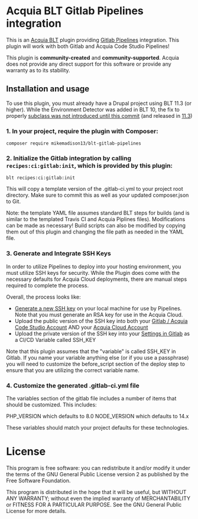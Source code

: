 Acquia BLT Gitlab Pipelines integration
====

This is an [Acquia BLT](https://github.com/acquia/blt) plugin providing [Gitlab Pipelines](https://docs.gitlab.com/ee/ci/pipelines/) integration. This plugin will work with both Gitlab and Acquia Code Studio Pipelines!

This plugin is **community-created** and **community-supported**. Acquia does not provide any direct support for this software or provide any warranty as to its stability.

## Installation and usage

To use this plugin, you must already have a Drupal project using BLT 11.3 (or higher). While the Environment Detector was added in BLT 10, the fix to properly [subclass was not introduced until this commit](https://github.com/acquia/blt/pull/4017) (and released in [11.3](https://github.com/acquia/blt/releases/tag/11.3.0))

### 1. In your project, require the plugin with Composer:

`composer require mikemadison13/blt-gitlab-pipelines`

### 2. Initialize the Gitlab integration by calling `recipes:ci:gitlab:init`, which is provided by this plugin:

`blt recipes:ci:gitlab:init`

This will copy a template version of the .gitlab-ci.yml to your project root directory. Make sure to commit this as well as your updated composer.json to Git.

Note: the template YAML file assumes standard BLT steps for builds (and is similar to the templated Travis CI and Acquia Piplines files). Modifications can be made as necessary! Build scripts can also be modified by copying them out of this plugin and changing the file path as needed in the YAML file.

### 3. Generate and Integrate SSH Keys

In order to utilize Pipelines to deploy into your hosting environment, you must utilize SSH keys for security. While the Plugin does come with the necessary defaults for Acquia Cloud deployments, there are manual steps required to complete the process.

Overall, the process looks like:

- [Generate a new SSH key](https://docs.gitlab.com/ee/ssh/#generate-an-ssh-key-pair) on your local machine for use by Pipelines. Note that you must generate an RSA key for use in the Acquia Cloud.
- Upload the public version of the SSH key into both your [Gitlab / Acquia Code Studio Account](https://docs.gitlab.com/ee/ssh/#add-an-ssh-key-to-your-gitlab-account) AND your [Acquia Cloud Account](https://docs.acquia.com/cloud-platform/manage/ssh/enable/add-key/)
- Upload the private version of the SSH key into your [Settings in Gitlab](https://docs.gitlab.com/ee/ci/ssh_keys/#how-it-works) as a CI/CD Variable called SSH_KEY

Note that this plugin assumes that the "variable" is called SSH_KEY in Gitlab. If you name your variable anything else (or if you use a passphrase) you will need to customize the before_script section of the deploy step to ensure that you are utilizing the correct variable name.

### 4. Customize the generated .gitlab-ci.yml file

The variables section of the gitlab file includes a number of items that should be customized. This includes:

PHP_VERSION which defaults to 8.0
NODE_VERSION which defaults to 14.x

These variables should match your project defaults for these technologies.


# License

This program is free software: you can redistribute it and/or modify it under the terms of the GNU General Public License version 2 as published by the Free Software Foundation.

This program is distributed in the hope that it will be useful, but WITHOUT ANY WARRANTY; without even the implied warranty of MERCHANTABILITY or FITNESS FOR A PARTICULAR PURPOSE.  See the GNU General Public License for more details.
